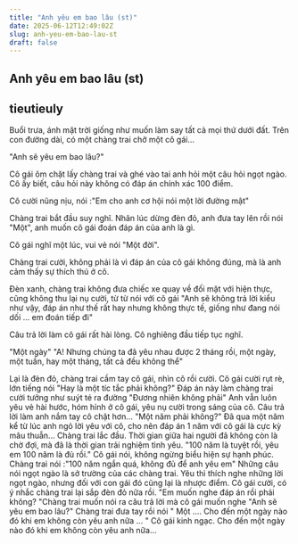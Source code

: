 ```yaml
---
title: "Anh yêu em bao lâu (st)"
date: 2025-06-12T12:49:02Z
slug: anh-yeu-em-bao-lau-st
draft: false
---
```


## Anh yêu em bao lâu (st)

## tieutieuly

Buổi trưa, ánh mặt trời giống như muốn làm say tất cả mọi thứ dưới đất. Trên con đường dài, có một chàng trai chở một cô gái... 
 
"Anh sẽ yêu em bao lâu?" 
 
Cô gái ôm chặt lấy chàng trai và ghé vào tai anh hỏi một câu hỏi ngọt ngào. Cô ấy biết, câu hỏi này không có đáp án chính xác 100 điểm. 
 
Cô cười nũng nịu, nói :"Em cho anh cơ hội nói một lời đường mật" 
 
Chàng trai bắt đầu suy nghĩ. Nhân lúc dừng đèn đỏ, anh đưa tay lên rồi nói "Một", anh muốn cô gái đoán đáp án của anh là gì. 
 
Cô gái nghĩ một lúc, vui vẻ nói "Một đời".
 
Chàng trai cười, không phải là vì đáp án của cô gái không đúng, mà là anh cảm thấy sự thích thú ở cô. 
 
Đèn xanh, chàng trai không đưa chiếc xe quay về đối mặt với hiện thực, cũng không thu lại nụ cười, từ từ nói với cô gái "Anh sẽ không trả lời kiểu như vậy, đáp án như thế rất hay nhưng không thực tế, giống như đang nói dối ... em đoán tiếp đi" 
 
Câu trả lời làm cô gái rất hài lòng. Cô nghiêng đầu tiếp tục nghĩ.
 
"Một ngày" "A! Nhưng chúng ta đã yêu nhau được 2 tháng rồi, một ngày, một tuần, hay một tháng, tất cả đều không thể" 
 
Lại là đèn đỏ, chàng trai cầm tay cô gái, nhìn cô rồi cười. Cô gái cười rụt rè, lớn tiếng nói "Hay là một tíc tắc phải không?" 
Đáp án này làm chàng trai cười tưởng như suýt té ra đường "Đương nhiên không phải"
Anh vẫn luôn yêu vẻ hài hước, hóm hỉnh ở cô gái, yêu nụ cười trong sáng của cô. Câu trả lời làm anh nắm tay cô chặt hơn... 
"Một năm phải không?" 
Đã qua một năm kể từ lúc anh ngỏ lời yêu với cô, cho nên đáp án 1 năm với cô gái là cực kỳ mâu thuẫn...
Chàng trai lắc đầu. 
Thời gian giữa hai người đã không còn là chờ đợi, mà đã là thời gian trải nghiệm tình yêu. 
"100 năm là tuyệt rồi, yêu em 100 năm là đủ rồi." 
Cô gái nói, không ngừng biểu hiện sự hạnh phúc. 
Chàng trai nói :"100 năm ngắn quá, không đủ để anh yêu em" 
Những câu nói ngọt ngào là sở trường của các chàng trai. Yêu thì thích nghe những lời ngọt ngào, nhưng đối với con gái đó cũng lại là nhược điểm. 
Cô gái cười, có ý nhắc chàng trai lại sắp đèn đỏ nữa rồi. 
"Em muốn nghe đáp án rồi phải không? "Chàng trai muốn nói ra câu trả lời mà cô gái muốn nghe "Anh sẽ yêu em bao lâu?" 
Chàng trai đưa tay rồi nói " Một .... Cho đến một ngày nào đó khi em không còn yêu anh nữa ... " 
Cô gái kinh ngạc. Cho đến một ngày nào đó khi em không còn yêu anh nữa...